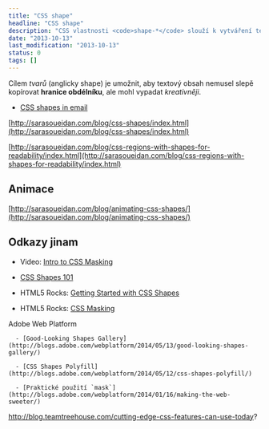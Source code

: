 ```yaml
---
title: "CSS shape"
headline: "CSS shape"
description: "CSS vlastnosti <code>shape-*</code> slouží k vytváření textové oblasti nepravidelných tvarů."
date: "2013-10-13"
last_modification: "2013-10-13"
status: 0
tags: []
---
```


Cílem *tvarů* (anglicky shape) je umožnit, aby textový obsah nemusel slepě kopírovat **hranice obdélníku**, ale mohl vypadat *kreativněji*.

- [CSS shapes in email](http://stylecampaign.com/blog/2014/10/css-shapes-in-email/)

[http://sarasoueidan.com/blog/css-shapes/index.html](http://sarasoueidan.com/blog/css-shapes/index.html)

[http://sarasoueidan.com/blog/css-regions-with-shapes-for-readability/index.html](http://sarasoueidan.com/blog/css-regions-with-shapes-for-readability/index.html)

## Animace

[http://sarasoueidan.com/blog/animating-css-shapes/](http://sarasoueidan.com/blog/animating-css-shapes/)

## Odkazy jinam

  - Video: [Intro to CSS Masking](http://www.youtube.com/watch?v=vV3h5OetmSI)

  - [CSS Shapes 101](http://alistapart.com/article/css-shapes-101)

  - HTML5 Rocks: [Getting Started with CSS Shapes](http://www.html5rocks.com/en/tutorials/shapes/getting-started/)

  - HTML5 Rocks: [CSS Masking](http://www.html5rocks.com/en/tutorials/masking/adobe/)

  Adobe Web Platform
    
      - [Good-Looking Shapes Gallery](http://blogs.adobe.com/webplatform/2014/05/13/good-looking-shapes-gallery/)
  
      - [CSS Shapes Polyfill](http://blogs.adobe.com/webplatform/2014/05/12/css-shapes-polyfill/)

      - [Praktické použití `mask`](http://blogs.adobe.com/webplatform/2014/01/16/making-the-web-sweeter/)

http://blog.teamtreehouse.com/cutting-edge-css-features-can-use-today?